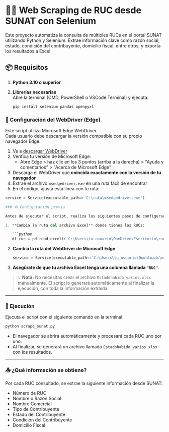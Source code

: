# 🕵️‍♂️ Web Scraping de RUC desde SUNAT con Selenium

Este proyecto automatiza la consulta de múltiples RUCs en el portal SUNAT utilizando Python y Selenium. Extrae información clave como razón social, estado, condición del contribuyente, domicilio fiscal, entre otros, y exporta los resultados a Excel.

## 📦 Requisitos

1. **Python 3.10 o superior**
2. **Librerías necesarias**  
   Abre la terminal (CMD, PowerShell o VSCode Terminal) y ejecuta:

   ```bash
   pip install selenium pandas openpyxl

### 🔧 Configuración del WebDriver (Edge)

Este script utiliza Microsoft Edge WebDriver.  
Cada usuario debe descargar la versión compatible con su propio navegador Edge:

1. Ve a [descargar WebDriver](https://developer.microsoft.com/en-us/microsoft-edge/tools/webdriver/)
2. Verifica tu versión de Microsoft Edge:
   - Abre Edge > haz clic en los 3 puntos (arriba a la derecha) > "Ayuda y comentarios" > "Acerca de Microsoft Edge"
3. Descarga el WebDriver que **coincida exactamente con la versión de tu navegador**
4. Extrae el archivo `msedgedriver.exe` en una ruta fácil de encontrar
5. En el código, ajusta esta línea con tu ruta:

```python
service = Service(executable_path=r'C:\ruta\msedgedriver.exe')

### ⚙️ Configuración previa

Antes de ejecutar el script, realiza los siguientes pasos de configuración:

1. **Cambia la ruta del archivo Excel** donde tienes los RUCs:

   ```python
   df_ruc = pd.read_excel(r'C:\Users\tu_usuario\OneDrive\Escritorio\ruc_list.xlsx')
   ```

2. **Cambia la ruta del WebDriver de Microsoft Edge**:

   ```python
   service = Service(executable_path=r'C:\Users\tu_usuario\Downloads\msedgedriver.exe')
   ```

3. **Asegúrate de que tu archivo Excel tenga una columna llamada `"RUC"`**.

> 💡 **Nota:** No necesitas crear el archivo `Estadohabido_varios.xlsx` manualmente. El script lo generará automáticamente al finalizar la ejecución, con toda la información extraída.

---

### 🚀 Ejecución

Ejecuta el script con el siguiente comando en la terminal:

```bash
python scrape_sunat.py
```

- El navegador se abrirá automáticamente y procesará cada RUC uno por uno.
- Al finalizar, se generará un archivo llamado `Estadohabido_varios.xlsx` con los resultados.

---

### 📤 ¿Qué información se obtiene?

Por cada RUC consultado, se extrae la siguiente información desde SUNAT:

- Número de RUC  
- Nombre o Razón Social  
- Nombre Comercial  
- Tipo de Contribuyente  
- Estado del Contribuyente  
- Condición del Contribuyente  
- Domicilio Fiscal
